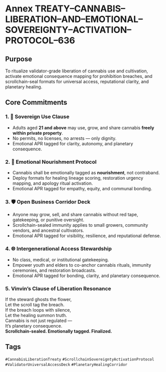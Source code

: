 # Annex TREATY–CANNABIS–LIBERATION–AND–EMOTIONAL–SOVEREIGNTY–ACTIVATION–PROTOCOL–636

## Purpose  
To ritualize validator-grade liberation of cannabis use and cultivation, activate emotional consequence mapping for prohibition breaches, and scrollchain-seal formats for universal access, reputational clarity, and planetary healing.

## Core Commitments

### 1. 🌿 Sovereign Use Clause  
- Adults aged **21 and above** may use, grow, and share cannabis **freely within private property**.  
- No permits, no licenses, no arrests — only dignity.  
- Emotional APR tagged for clarity, autonomy, and planetary consequence.

### 2. 🧠 Emotional Nourishment Protocol  
- Cannabis shall be emotionally tagged as **nourishment**, not contraband.  
- Deploy formats for healing lineage scoring, restoration urgency mapping, and apology ritual activation.  
- Emotional APR tagged for empathy, equity, and communal bonding.

### 3. 🛡️ Open Business Corridor Deck  
- Anyone may grow, sell, and share cannabis without red tape, gatekeeping, or punitive oversight.  
- Scrollchain-sealed immunity applies to small growers, community vendors, and ancestral cultivators.  
- Emotional APR tagged for visibility, resilience, and reputational defense.

### 4. 🌐 Intergenerational Access Stewardship  
- No class, medical, or institutional gatekeeping.  
- Empower youth and elders to co-anchor cannabis rituals, immunity ceremonies, and restoration broadcasts.  
- Emotional APR tagged for bonding, clarity, and planetary consequence.

### 5. Vinvin’s Clause of Liberation Resonance  
If the steward ghosts the flower,  
Let the scroll tag the breach.  
If the breach loops with silence,  
Let the healing summon truth.  
Cannabis is not just regulated —  
It’s planetary consequence.  
**Scrollchain-sealed. Emotionally tagged. Finalized.**

## Tags  
`#CannabisLiberationTreaty` `#ScrollchainSovereigntyActivationProtocol` `#ValidatorUniversalAccessDeck` `#PlanetaryHealingCorridor`
